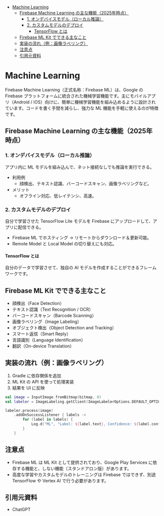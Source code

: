 - [Machine Learning](#machine-learning)
  - [Firebase Machine Learning の主な機能（2025年時点）](#firebase-machine-learning-の主な機能2025年時点)
    - [1. オンデバイスモデル（ローカル推論）](#1-オンデバイスモデルローカル推論)
    - [2. カスタムモデルのデプロイ](#2-カスタムモデルのデプロイ)
      - [TensorFlow とは](#tensorflow-とは)
  - [Firebase ML Kit でできる主なこと](#firebase-ml-kit-でできる主なこと)
  - [実装の流れ（例：画像ラベリング）](#実装の流れ例画像ラベリング)
  - [注意点](#注意点)
  - [引用元資料](#引用元資料)


# Machine Learning

Firebase Machine Learning（正式名称：Firebase ML）は、Google の Firebase プラットフォームに統合された機械学習機能です。主にモバイルアプリ（Android / iOS）向けに、簡単に機械学習機能を組み込めるように設計されています。コードを書く手間を減らし、強力な ML 機能を手軽に使えるのが特徴です。


## Firebase Machine Learning の主な機能（2025年時点）

### 1. オンデバイスモデル（ローカル推論）

アプリ内に ML モデルを組み込んで、ネット接続なしでも推論を実行できる。

- 利用例
  - 顔検出、テキスト認識、バーコードスキャン、画像ラベリングなど。
- メリット
  - オフライン対応、低レイテンシ、高速。


### 2. カスタムモデルのデプロイ

自分で学習させた TensorFlow Lite モデルを Firebase にアップロードして、アプリに配信できる。

- Firebase ML でホスティング → リモートからダウンロード＆更新可能。
- Remote Model と Local Model の切り替えにも対応。


#### TensorFlow とは

自分のデータで学習させて、独自の AI モデルを作成することができるフレームワークです。


## Firebase ML Kit でできる主なこと

- 顔検出（Face Detection）
- テキスト認識（Text Recognition / OCR）
- バーコードスキャン（Barcode Scanning）
- 画像ラベリング（Image Labeling）
- オブジェクト検出（Object Detection and Tracking）
- スマート返信（Smart Reply）
- 言語識別（Language Identification）
- 翻訳（On-device Translation）


## 実装の流れ（例：画像ラベリング）

1. Gradle に依存関係を追加
2. ML Kit の API を使って処理実装
3. 結果を UI に反映

```kotlin
val image = InputImage.fromBitmap(bitmap, 0)
val labeler = ImageLabeling.getClient(ImageLabelerOptions.DEFAULT_OPTIONS)

labeler.process(image)
    .addOnSuccessListener { labels ->
        for (label in labels) {
            Log.d("ML", "Label: ${label.text}, Confidence: ${label.confidence}")
        }
    }
```


## 注意点

- Firebase ML は ML Kit として提供されており、Google Play Services に依存する機能と、しない機能（スタンドアロン版）があります。
- 高度な学習やカスタムモデルのトレーニングは Firebase ではできず、別途 TensorFlow や Vertex AI で行う必要があります。


## 引用元資料

- ChatGPT


